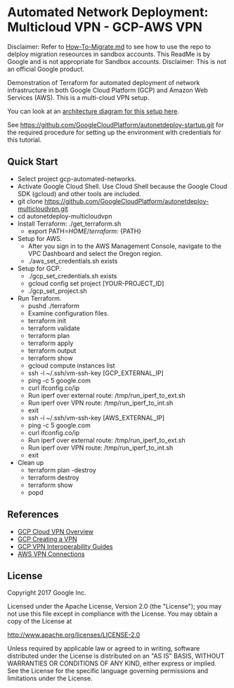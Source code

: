# Automated Network Deployment: Multicloud VPN - GCP-AWS VPN

Disclaimer: Refer to [How-To-Migrate.md](./How-To-Migrate.md) to see how to use the repo to delploy migration reseources in sandbox accounts. This ReadMe is by Google and is not appropriate for Sandbox accounts. 
Disclaimer: This is not an official Google product.


Demonstration of Terraform for automated deployment of network infrastructure in
both Google Cloud Platform (GCP) and Amazon Web Services (AWS). This is a
multi-cloud VPN setup.

You can look at an [architecture diagram for this setup
here](images/autonetdeploy_gcpawsvpn_arch.png).

See https://github.com/GoogleCloudPlatform/autonetdeploy-startup.git for the
required procedure for setting up the environment with credentials for this
tutorial.

## Quick Start

*   Select project gcp-automated-networks.
*   Activate Google Cloud Shell. Use Cloud Shell because the Google Cloud SDK
    (gcloud) and other tools are included.
*   git clone
    https://github.com/GoogleCloudPlatform/autonetdeploy-multicloudvpn.git
*   cd autonetdeploy-multicloudvpn
*   Install Terraform: ./get_terraform.sh
    *   export PATH=${HOME}/terraform:$ {PATH}
*   Setup for AWS.
    *   After you sign in to the AWS Management Console, navigate to the VPC
        Dashboard and select the Oregon region.
    *   ./aws_set_credentials.sh exists
*   Setup for GCP.
    *   ./gcp_set_credentials.sh exists
    *   gcloud config set project [YOUR-PROJECT_ID]
    *   ./gcp_set_project.sh
*   Run Terraform.
    *   pushd ./terraform
    *   Examine configuration files.
    *   terraform init
    *   terraform validate
    *   terraform plan
    *   terraform apply
    *   terraform output
    *   terraform show
    *   gcloud compute instances list
    *   ssh -i ~/.ssh/vm-ssh-key [GCP_EXTERNAL_IP]
    *   ping -c 5 google.com
    *   curl ifconfig.co/ip
    *   Run iperf over external route: /tmp/run_iperf_to_ext.sh
    *   Run iperf over VPN route: /tmp/run_iperf_to_int.sh
    *   exit
    *   ssh -i ~/.ssh/vm-ssh-key [AWS_EXTERNAL_IP]
    *   ping -c 5 google.com
    *   curl ifconfig.co/ip
    *   Run iperf over external route: /tmp/run_iperf_to_ext.sh
    *   Run iperf over VPN route: /tmp/run_iperf_to_int.sh
    *   exit
*   Clean up
    *   terraform plan -destroy
    *   terraform destroy
    *   terraform show
    *   popd

## References

*   [GCP Cloud VPN Overview](https://cloud.google.com/compute/docs/vpn/overview)
*   [GCP Creating a
    VPN](https://cloud.google.com/compute/docs/vpn/creating-vpns)
*   [GCP VPN Interoperability
    Guides](https://cloud.google.com/compute/docs/vpn/interop-guides)
*   [AWS VPN
    Connections](http://docs.aws.amazon.com/AmazonVPC/latest/UserGuide/vpn-connections.html)

## License

Copyright 2017 Google Inc.

Licensed under the Apache License, Version 2.0 (the "License"); you may not use
this file except in compliance with the License. You may obtain a copy of the
License at

http://www.apache.org/licenses/LICENSE-2.0

Unless required by applicable law or agreed to in writing, software distributed
under the License is distributed on an "AS IS" BASIS, WITHOUT WARRANTIES OR
CONDITIONS OF ANY KIND, either express or implied. See the License for the
specific language governing permissions and limitations under the License.
